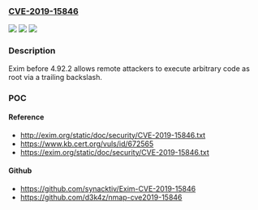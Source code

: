 ### [CVE-2019-15846](https://cve.mitre.org/cgi-bin/cvename.cgi?name=CVE-2019-15846)
![](https://img.shields.io/static/v1?label=Product&message=n%2Fa&color=blue)
![](https://img.shields.io/static/v1?label=Version&message=n%2Fa&color=blue)
![](https://img.shields.io/static/v1?label=Vulnerability&message=n%2Fa&color=brighgreen)

### Description

Exim before 4.92.2 allows remote attackers to execute arbitrary code as root via a trailing backslash.

### POC

#### Reference
- http://exim.org/static/doc/security/CVE-2019-15846.txt
- https://www.kb.cert.org/vuls/id/672565
- https://exim.org/static/doc/security/CVE-2019-15846.txt

#### Github
- https://github.com/synacktiv/Exim-CVE-2019-15846
- https://github.com/d3k4z/nmap-cve2019-15846

